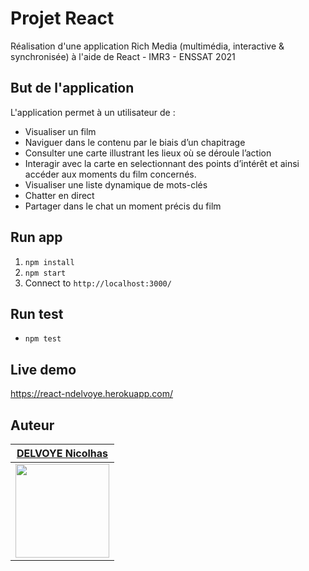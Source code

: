 Projet React
============================================================
Réalisation d'une application Rich Media (multimédia, interactive & synchronisée) à l'aide de React - IMR3 - ENSSAT 2021

But de l'application
---
L'application permet à un utilisateur de :
* Visualiser un film
* Naviguer dans le contenu par le biais d’un chapitrage 
* Consulter une carte illustrant les lieux où se déroule l’action
* Interagir avec la carte en selectionnant des points d’intérêt et ainsi accéder aux moments du film concernés.
* Visualiser une liste dynamique de mots-clés
* Chatter en direct
* Partager dans le chat un moment précis du film

Run app
---
1. `npm install`
2. `npm start`
3. Connect to `http://localhost:3000/`

Run test
---
* `npm test`

Live demo
---------
https://react-ndelvoye.herokuapp.com/

Auteur
------
| <a href="https://github.com/ndelvoye" target="_blank">**DELVOYE Nicolhas**</a> |
| :---: |
| <a href="https://github.com/ndelvoye" target="_blank"><img src="https://avatars0.githubusercontent.com/u/33501606?v3&s=200" width="150" height="150" /></a> | 

